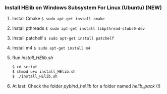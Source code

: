 ### Install HElib on Windows Subsystem For Linux (Ubuntu) (NEW)

1. Install Cmake `$ sudo apt-get install cmake`

2. Install pthreads `$ sudo apt-get install libpthread-stubs0-dev`

3. Install patchelf `$ sudo apt-get install patchelf`

4. Install m4 `$ sudo apt-get install m4`

5. Run *install_HElib.sh* 

   ```bash
   $ cd script
   $ chmod u+x install_HElib.sh
   $ ./install_HElib.sh
   ```

6. At last: Check the folder *pybind_he\lib* for a folder named *helib_pack* (!)

